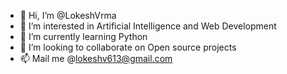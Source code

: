 - 👋 Hi, I’m @LokeshVrma
- 👀 I’m interested in Artificial Intelligence and Web Development
- 🌱 I’m currently learning Python
- 💞️ I’m looking to collaborate on Open source projects
- 📫 Mail me @lokeshv613@gmail.com

<!---
LokeshVrma/LokeshVrma is a ✨ special ✨ repository because its `README.md` (this file) appears on your GitHub profile.
You can click the Preview link to take a look at your changes.
--->
